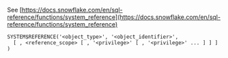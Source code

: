 See [https://docs.snowflake.com/en/sql-reference/functions/system_reference](https://docs.snowflake.com/en/sql-reference/functions/system_reference)
```
SYSTEM$REFERENCE('<object_type>', '<object_identifier>',
  [ , <reference_scope> [ , '<privilege>' [ , '<privilege>' ... ] ] ] )
```
